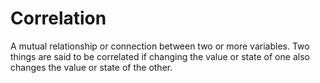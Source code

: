# Correlation

A mutual relationship or connection between two or more variables.
Two things are said to be correlated if changing the value or state of one also changes the value or state of the other.
